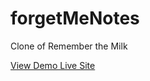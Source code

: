 # forgetMeNotes
Clone of Remember the Milk

<a href="https://forget-me-notes.herokuapp.com/">View Demo Live Site</a>

